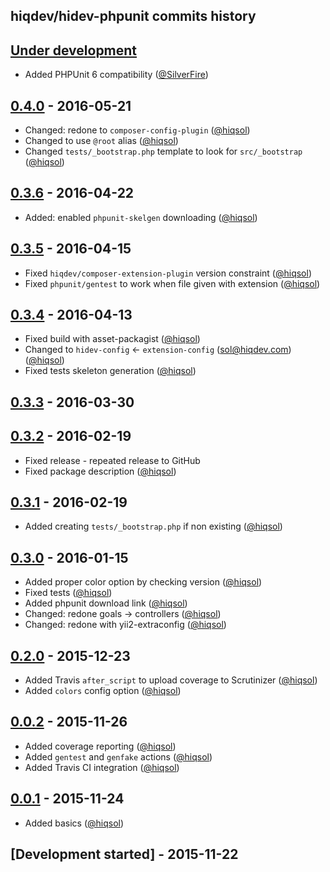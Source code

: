 hiqdev/hidev-phpunit commits history
------------------------------------

## [Under development]

- Added PHPUnit 6 compatibility ([@SilverFire])

## [0.4.0] - 2016-05-21

- Changed: redone to `composer-config-plugin` ([@hiqsol])
- Changed to use `@root` alias ([@hiqsol])
- Changed `tests/_bootstrap.php` template to look for `src/_bootstrap` ([@hiqsol])

## [0.3.6] - 2016-04-22

- Added: enabled `phpunit-skelgen` downloading ([@hiqsol])

## [0.3.5] - 2016-04-15

- Fixed `hiqdev/composer-extension-plugin` version constraint ([@hiqsol])
- Fixed `phpunit/gentest` to work when file given with extension ([@hiqsol])

## [0.3.4] - 2016-04-13

- Fixed build with asset-packagist ([@hiqsol])
- Changed to `hidev-config` <- `extension-config` (sol@hiqdev.com) ([@hiqsol])
- Fixed tests skeleton generation ([@hiqsol])

## [0.3.3] - 2016-03-30

## [0.3.2] - 2016-02-19

- Fixed release - repeated release to GitHub
- Fixed package description ([@hiqsol])

## [0.3.1] - 2016-02-19

- Added creating `tests/_bootstrap.php` if non existing ([@hiqsol])

## [0.3.0] - 2016-01-15

- Added proper color option by checking version ([@hiqsol])
- Fixed tests ([@hiqsol])
- Added phpunit download link ([@hiqsol])
- Changed: redone goals -> controllers ([@hiqsol])
- Changed: redone with yii2-extraconfig ([@hiqsol])

## [0.2.0] - 2015-12-23

- Added Travis `after_script` to upload coverage to Scrutinizer ([@hiqsol])
- Added `colors` config option ([@hiqsol])

## [0.0.2] - 2015-11-26

- Added coverage reporting ([@hiqsol])
- Added `gentest` and `genfake` actions ([@hiqsol])
- Added Travis CI integration ([@hiqsol])

## [0.0.1] - 2015-11-24

- Added basics ([@hiqsol])

## [Development started] - 2015-11-22

[@hiqsol]: https://github.com/hiqsol
[sol@hiqdev.com]: https://github.com/hiqsol
[@SilverFire]: https://github.com/SilverFire
[d.naumenko.a@gmail.com]: https://github.com/SilverFire
[@tafid]: https://github.com/tafid
[andreyklochok@gmail.com]: https://github.com/tafid
[@BladeRoot]: https://github.com/BladeRoot
[bladeroot@gmail.com]: https://github.com/BladeRoot
[Under development]: https://github.com/hiqdev/hidev-phpunit/compare/0.4.0...HEAD
[0.4.0]: https://github.com/hiqdev/hidev-phpunit/compare/0.3.6...0.4.0
[0.3.6]: https://github.com/hiqdev/hidev-phpunit/compare/0.3.5...0.3.6
[0.3.5]: https://github.com/hiqdev/hidev-phpunit/compare/0.3.4...0.3.5
[0.3.4]: https://github.com/hiqdev/hidev-phpunit/compare/0.3.3...0.3.4
[0.3.3]: https://github.com/hiqdev/hidev-phpunit/compare/0.3.2...0.3.3
[0.3.2]: https://github.com/hiqdev/hidev-phpunit/compare/0.3.1...0.3.2
[0.3.1]: https://github.com/hiqdev/hidev-phpunit/compare/0.3.0...0.3.1
[0.3.0]: https://github.com/hiqdev/hidev-phpunit/compare/0.2.0...0.3.0
[0.2.0]: https://github.com/hiqdev/hidev-phpunit/compare/0.0.2...0.2.0
[0.0.2]: https://github.com/hiqdev/hidev-phpunit/compare/0.0.1...0.0.2
[0.0.1]: https://github.com/hiqdev/hidev-phpunit/releases/tag/0.0.1
